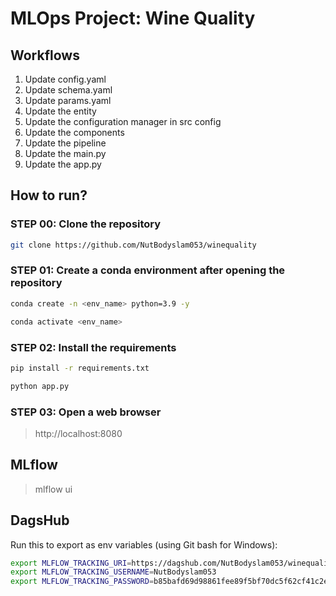 # MLOps Project: Wine Quality

## Workflows
1. Update config.yaml
2. Update schema.yaml
3. Update params.yaml
4. Update the entity
5. Update the configuration manager in src config
6. Update the components
7. Update the pipeline 
8. Update the main.py
9. Update the app.py

## How to run?
### STEP 00: Clone the repository
```bash
git clone https://github.com/NutBodyslam053/winequality
```
### STEP 01: Create a conda environment after opening the repository
```bash
conda create -n <env_name> python=3.9 -y
```
```bash
conda activate <env_name>
```
### STEP 02: Install the requirements
```bash
pip install -r requirements.txt
```
```bash
python app.py
```
### STEP 03: Open a web browser
> http://localhost:8080

## MLflow
> mlflow ui

## DagsHub
Run this to export as env variables (using Git bash for Windows):
```bash
export MLFLOW_TRACKING_URI=https://dagshub.com/NutBodyslam053/winequality.mlflow
export MLFLOW_TRACKING_USERNAME=NutBodyslam053
export MLFLOW_TRACKING_PASSWORD=b85bafd69d98861fee89f5bf70dc5f62cf41c2e5
```